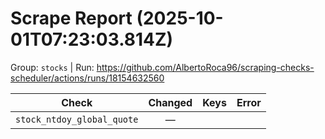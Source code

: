 # Scrape Report (2025-10-01T07:23:03.814Z)

Group: `stocks`  |  Run: https://github.com/AlbertoRoca96/scraping-checks-scheduler/actions/runs/18154632560

| Check | Changed | Keys | Error |
|---|:---:|:--|:--|
| `stock_ntdoy_global_quote` | — |  |  |
